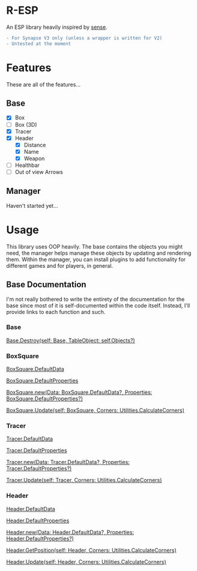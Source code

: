 # R-ESP

An ESP library heavily inspired by [sense](https://github.com/shlexware/Sirius/blob/request/library/sense/source.lua).

```diff 
- For Synapse V3 only (unless a wrapper is written for V2)
- Untested at the moment
```

# Features

These are all of the features...

## Base
- [x] Box
- [ ] Box (3D)
- [x] Tracer
- [x] Header
  - [x] Distance
  - [x] Name
  - [x] Weapon
- [ ] Healthbar
- [ ] Out of view Arrows

## Manager

Haven't started yet...

# Usage

This library uses OOP heavily. The base contains the objects you might need, the manager helps manage these objects by updating and rendering them. Within the manager, you can install plugins to add functionality for different games and for players, in general.

## Base Documentation

I'm not really bothered to write the entirety of the documentation for the base since most of it is self-documented within the code itself. Instead, I'll provide links to each function and such.

### Base

[Base.Destroy(self: Base, TableObject: self.Objects?)](https://github.com/Stefanuk12/R-ESP/blob/master/Base.lua#L226-L243)

### BoxSquare
[BoxSquare.DefaultData](https://github.com/Stefanuk12/R-ESP/blob/master/Base.lua#L277-L280)

[BoxSquare.DefaultProperties](https://github.com/Stefanuk12/R-ESP/blob/master/Base.lua#L281-L296)

[BoxSquare.new(Data: BoxSquare.DefaultData?, Properties: BoxSquare.DefaultProperties?)](https://github.com/Stefanuk12/R-ESP/blob/master/Base.lua#L298-L316)

[BoxSquare.Update(self: BoxSquare, Corners: Utilities.CalculateCorners)](https://github.com/Stefanuk12/R-ESP/blob/master/Base.lua#L318-L343)

### Tracer
[Tracer.DefaultData](https://github.com/Stefanuk12/R-ESP/blob/master/Base.lua#L353-L356)

[Tracer.DefaultProperties](https://github.com/Stefanuk12/R-ESP/blob/master/Base.lua#L357-L372)

[Tracer.new(Data: Tracer.DefaultData?, Properties: Tracer.DefaultProperties?)](https://github.com/Stefanuk12/R-ESP/blob/master/Base.lua#L374-L392)

[Tracer.Update(self: Tracer, Corners: Utilities.CalculateCorners)](https://github.com/Stefanuk12/R-ESP/blob/master/Base.lua#L394-L423)

### Header
[Header.DefaultData](https://github.com/Stefanuk12/R-ESP/blob/master/Base.lua#L433-L467)

[Header.DefaultProperties](https://github.com/Stefanuk12/R-ESP/blob/master/Base.lua#L468-L474)

[Header.new(Data: Header.DefaultData?, Properties: Header.DefaultProperties?)](https://github.com/Stefanuk12/R-ESP/blob/master/Base.lua#L476-L494)

[Header.GetPosition(self: Header, Corners: Utilities.CalculateCorners)](https://github.com/Stefanuk12/R-ESP/blob/master/Base.lua#L496-L518)

[Header.Update(self: Header, Corners: Utilities.CalculateCorners)](https://github.com/Stefanuk12/R-ESP/blob/master/Base.lua#L520-L544)
